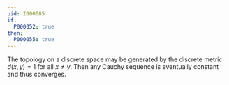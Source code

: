 ```yaml
---
uid: I000085
if:
  P000052: true
then:
  P000055: true
---
```


The topology on a discrete space may be generated by the discrete metric $d(x,y)=1$ for all $x \neq y$. Then any Cauchy sequence is eventually constant and thus converges.

